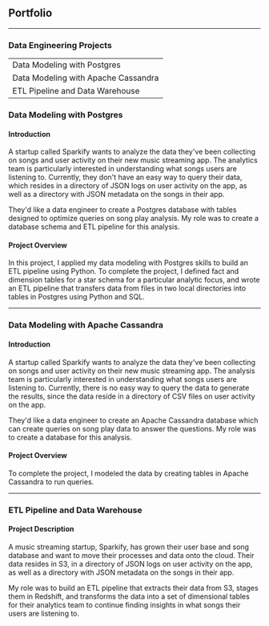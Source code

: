## Portfolio

---


### Data Engineering Projects
|| 
|:------------------------------------|
| Data Modeling with Postgres         | 
| Data Modeling with Apache Cassandra | 
| ETL Pipeline and Data Warehouse     | 


### Data Modeling with Postgres

#### Introduction
A startup called Sparkify wants to analyze the data they've been collecting on songs and user activity on their new music streaming app. The analytics team is particularly interested in understanding what songs users are listening to. Currently, they don't have an easy way to query their data, which resides in a directory of JSON logs on user activity on the app, as well as a directory with JSON metadata on the songs in their app.

They'd like a data engineer to create a Postgres database with tables designed to optimize queries on song play analysis. My role was to create a database schema and ETL pipeline for this analysis. 

#### Project Overview
In this project, I applied my data modeling with Postgres skills to build an ETL pipeline using Python. To complete the project, I defined fact and dimension tables for a star schema for a particular analytic focus, and wrote an ETL pipeline that transfers data from files in two local directories into tables in Postgres using Python and SQL. 

---

### Data Modeling with Apache Cassandra

#### Introduction
A startup called Sparkify wants to analyze the data they've been collecting on songs and user activity on their new music streaming app. The analysis team is particularly interested in understanding what songs users are listening to. Currently, there is no easy way to query the data to generate the results, since the data reside in a directory of CSV files on user activity on the app.

They'd like a data engineer to create an Apache Cassandra database which can create queries on song play data to answer the questions. My role was to create a database for this analysis.

#### Project Overview
To complete the project, I modeled the data by creating tables in Apache Cassandra to run queries. 


---

### ETL Pipeline and Data Warehouse

#### Project Description
A music streaming startup, Sparkify, has grown their user base and song database and want to move their processes and data onto the cloud. Their data resides in S3, in a directory of JSON logs on user activity on the app, as well as a directory with JSON metadata on the songs in their app.

My role was to build an ETL pipeline that extracts their data from S3, stages them in Redshift, and transforms the data into a set of dimensional tables for their analytics team to continue finding insights in what songs their users are listening to.

